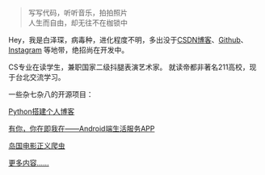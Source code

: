 > 写写代码，听听音乐，拍拍照片  
> 人生而自由，却无往不在枷锁中

Hey，我是白泽琛，病毒种，进化程度不明，多出没于[CSDN博客](http://blog.csdn.net/josephpai)、[Github](http://github.com/JosephPai)、[Instagram](https://www.instagram.com/pak_cham_sun/) 等地带，绝招尚在开发中。

CS专业在读学生，兼职国家二级抖腿表演艺术家。
就读帝都非著名211高校，现于台北交流学习。

一些杂七杂八的开源项目：

 [Python搭建个人博客](https://github.com/JosephPai/Python3-Web-Blog)
 
 [有你，你在即我在——Android端生活服务APP](https://github.com/JosephPai/WithYou)
 
 [岛国电影正义爬虫](https://github.com/JosephPai/1024Video-Crawler)
 
 [更多内容……](https://github.com/JosephPai)
